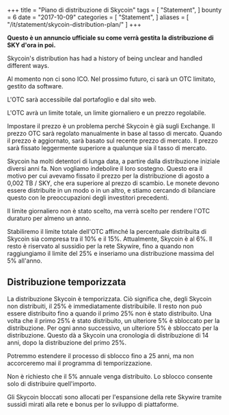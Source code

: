 +++
title = "Piano di distribuzione di Skycoin"
tags = [
    "Statement",
]
bounty = 6
date = "2017-10-09"
categories = [
    "Statement",
]
aliases = [
	"/it/statement/skycoin-distribution-plan/"
]
+++

**Questo è un annuncio ufficiale su come verrà gestita la distribuzione di SKY d'ora in poi.**

Skycoin's distribution has had a history of being unclear and handled
different ways.

Al momento non ci sono ICO. Nel prossimo futuro, ci sarà un OTC limitato, gestito da software.

L'OTC sarà accessibile dal portafoglio e dal sito web.

L'OTC avrà un limite totale, un limite giornaliero e un prezzo regolabile.

Impostare il prezzo è un problema perché Skycoin è già sugli Exchange. Il prezzo OTC sarà regolato manualmente in base al tasso di mercato. Quando il prezzo è aggiornato, sarà basato sul recente prezzo di mercato. Il prezzo sarà fissato leggermente superiore a qualunque sia il tasso di mercato.

Skycoin ha molti detentori di lunga data, a partire dalla distribuzione iniziale diversi anni fa. Non vogliamo indebolire il loro sostegno. Questo era il motivo per cui avevamo fissato il prezzo per la distribuzione di agosto a 0,002 TB / SKY, che era superiore al prezzo di scambio. Le monete devono essere distribuite in un modo o in un altro, e stiamo cercando di bilanciare questo con le preoccupazioni degli investitori precedenti.

Il limite giornaliero non è stato scelto, ma verrà scelto per rendere l'OTC duraturo per almeno un anno.

Stabiliremo il limite totale dell'OTC affinché la percentuale distribuita di Skycoin sia compresa tra il 10% e il 15%. Attualmente, Skycoin è al 6%. Il resto è riservato al sussidio per la rete Skywire, fino a quando non raggiungiamo il limite del 25% e inseriamo una distribuzione massima del 5% all'anno.

## Distribuzione temporizzata

La distribuzione Skycoin è temporizzata. Ciò significa che, degli Skycoin non distribuiti, il 25% è immediatamente distribuibile. Il resto non può essere distribuito fino a quando il primo 25% non è stato distribuito. Una volta che il primo 25% è stato distribuito, un ulteriore 5% è sbloccato per la distribuzione. Per ogni anno successivo, un ulteriore 5% è sbloccato per la distribuzione. Questo dà a Skycoin una cronologia di distribuzione di 14 anni, dopo la distribuzione del primo 25%.

Potremmo estendere il processo di sblocco fino a 25 anni, ma non accorceremo mai il programma di temporizzazione.

Non è richiesto che il 5% annuale venga distribuito. Lo sblocco consente solo di distribuire quell'importo.

Gli Skycoin bloccati sono allocati per l'espansione della rete Skywire tramite sussidi mirati alla rete e bonus per lo sviluppo di piattaforme.
